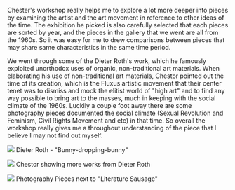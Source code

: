 Chester's workshop really helps me to explore a lot more deeper into pieces by examining the artist and the art movement in reference to other ideas of the time. The exhibition he picked is also carefully selected that each pieces are sorted by year, and the pieces in the gallery that we went are all from the 1960s. So it was easy for me to drew comparisons between pieces that may share same characteristics in the same time period.

We went through some of the Dieter Roth's work, which he famously exploited unorthodox uses of organic, non-traditional art materials. When elaborating his use of non-traditional art materials, Chestor pointed out the time of its creation, which is the Fluxus artistic movement that their center tenet was to dismiss and mock the elitist world of "high art" and to find any way possible to bring art to the masses, much in keeping with the social climate of the 1960s. Luckily a couple foot away there are some photography pieces documented the social climate (Sexual Revolution and Feminism, Civil Rights Movement and etc) in that time. So overall the workshop really gives me a throughout understanding of the piece that I believe I may not find out myself.

![](http://itp.fengyizhu.com/IMG_3190.JPG)
Dieter Roth - "Bunny-dropping-bunny"

![](http://itp.fengyizhu.com/IMG_3192.JPG)
Chestor showing more works from Dieter Roth

![](http://itp.fengyizhu.com/IMG_3193.JPG)
Photography Pieces next to "Literature Sausage"
